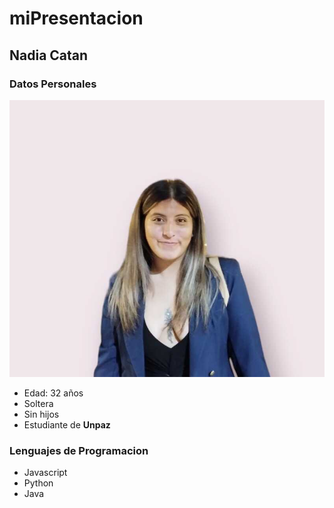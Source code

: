 # miPresentacion

## Nadia Catan

### Datos Personales

![ Mi foto ](https://github.com/c137nc/miPresentacion/blob/main/Foto%20de%20Nanu%20(1).jpg)

- Edad: 32 años
- Soltera
- Sin hijos
- Estudiante de **Unpaz**

### Lenguajes de Programacion

- Javascript
- Python
- Java

  
